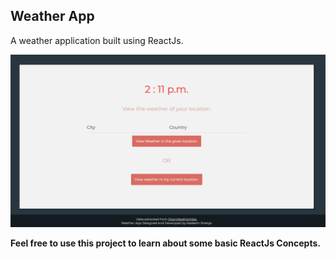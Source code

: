 ## Weather App
A weather application built using ReactJs.

<img src = './Screenshot/Weather_App.PNG' alt = "Weather_App_Image" />

<b>Feel free to use this project to learn about some basic ReactJs Concepts. </b>
